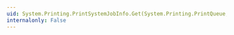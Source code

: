 ```yaml
---
uid: System.Printing.PrintSystemJobInfo.Get(System.Printing.PrintQueue,System.Int32)
internalonly: False
---
```

